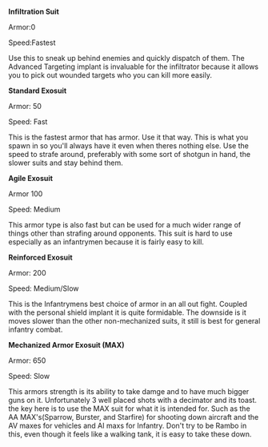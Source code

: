 **Infiltration Suit**

Armor:0

Speed:Fastest

Use this to sneak up behind enemies and quickly dispatch of them. The Advanced
Targeting implant is invaluable for the infiltrator because it allows you to
pick out wounded targets who you can kill more easily.

**Standard Exosuit**

Armor: 50

Speed: Fast

This is the fastest armor that has armor. Use it that way. This is what you
spawn in so you'll always have it even when theres nothing else. Use the speed
to strafe around, preferably with some sort of shotgun in hand, the slower suits
and stay behind them.

**Agile Exosuit**

Armor 100

Speed: Medium

This armor type is also fast but can be used for a much wider range of things
other than strafing around opponents. This suit is hard to use especially as an
infantrymen because it is fairly easy to kill.

**Reinforced Exosuit**

Armor: 200

Speed: Medium/Slow

This is the Infantrymens best choice of armor in an all out fight. Coupled with
the personal shield implant it is quite formidable. The downside is it moves
slower than the other non-mechanized suits, it still is best for general
infantry combat.

**Mechanized Armor Exosuit (MAX)**

Armor: 650

Speed: Slow

This armors strength is its ability to take damge and to have much bigger guns
on it. Unfortunately 3 well placed shots with a decimator and its toast. the key
here is to use the MAX suit for what it is intended for. Such as the AA
MAX's(Sparrow, Burster, and Starfire) for shooting down aircraft and the AV
maxes for vehicles and AI maxs for Infantry. Don't try to be Rambo in this, even
though it feels like a walking tank, it is easy to take these down.
